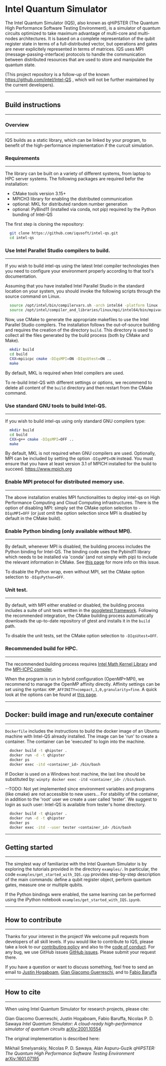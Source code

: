 # Intel Quantum Simulator

The Intel Quantum Simulator (IQS), also known as qHiPSTER (The Quantum High Performance Software Testing Environment),
is a simulator of quantum circuits optimized to take maximum advantage of multi-core and multi-nodes architectures.
It is based on a complete representation of the qubit register state in terms of a full-distributed vector, but
operations and gates are never explicitely represented in terms of matrices.
IQS uses MPI (message-passing-interface) protocols to handle the communication between distributed
resources that are used to store and manipulate the quantum state.

(This project repository is a follow-up of the known https://github.com/intel/Intel-QS , which will not be
further maintained by the current developers). 


----
## Build instructions
----

### Overview
----

IQS builds as a static library, which can be linked by your program, to benefit of the high-performance
implementation if the curcuit simulation.

### Requirements
----

The library can be built on a variety of different systems, from laptop to HPC server systems. The following packages are required
befor the installation:

*  CMake tools version 3.15+
*  MPICH3 library for enabling the distributed communication
*  optional: MKL for distributed random number generation
*  optional: PyBind11 (installed via conda, not pip) required by the Python bunding of Intel-QS

The first step is cloning the repository:
```bash
  git clone https://github.com/iqusoft/intel-qs.git
  cd intel-qs
```

### Use Intel Parallel Studio compilers to build.
----

If you wish to build intel-qs using the latest Intel compiler technologies then
you need to configure your environment properly according to that tool's documentation.

Assuming that you have installed Intel Parallel Studio in the standard location on your
system,  you should invoke the following scripts through the source command on Linux.

```bash
  source /opt/intel/bin/compilervars.sh -arch intel64 -platform linux
  source /opt/intel/compiler_and_libraries/linux/mpi/intel64/bin/mpivars.sh
```

Now, use CMake to generate the appropriate makefiles to use the Intel Parallel Studio compilers.
The installation follows the out-of-source building and requires the creation of the directory `build`.
This directory is used to collect all the files generated by the build process (both by CMake and Make).
```bash
  mkdir build
  cd build
  CXX=mpiicpc cmake -DIqsMPI=ON -DIqsUtest=ON ..
  make
```
By default, MKL is required when Intel compilers are used.

To re-build Intel-QS with different settings or options, we recommend to delete all content of the
`build` directory and then restart from the CMake command.


### Use standard GNU tools to build Intel-QS.
----

If you wish to build intel-qs using only standard GNU compilers type:
 
```bash
  mkdir build
  cd build
  CXX=g++ cmake -DIqsMPI=OFF ..
  make
```
By default, MKL is not required when GNU compilers are used.
Optionally, MPI can be included by setting the option `-DIqsMPI=ON` instead. You must ensure
that you have at least version 3.1 of MPICH installed for the build to succeed.
https://www.mpich.org



### Enable MPI protocol for distributed memory use.
----

The above installation enables MPI functionalities to deploy intel-qs on High Performance
Computing and Cloud Computing infrastructures. There is the option of disabling MPI:
simply set the CMake option selection to `-DIqsMPI=OFF`
(or just omit the option selection since MPI is disabled by default in the CMake build).


### Enable Python binding (only available without MPI).
----

By default, whenever MPI is disabled, the building process includes the Python binding for
Intel-QS. The binding code uses the Pybind11 library which needs to be installed via 'conda'
(and not simply with pip) to include the relevant information in CMake.
See [this page](https://github.com/pybind/pybind11/issues/1628) for more info on this issue.

To disable the Python wrap, even without MPI, set the CMake option selection to
`-DIqsPython=OFF`.


### Unit test.
----

By default, with MPI either enabled or disabled, the building process includes a suite
of unit tests written in the [googletest framework](https://github.com/google/googletest).
Following the recommended integration, the CMake building process automatically downloads
the up-to-date repository of gtest and installs it in the `build` path.

To disable the unit tests, set the CMake option selection to
`-DIqsUtest=OFF`.


### Recommended build for HPC.
----

The recommended building process requires
[Intel Math Kernel Library](https://software.intel.com/en-us/mkl)
and the [MPI-ICPC compiler](https://software.intel.com/en-us/node/528770).

When the program is run in hybrid configuration (OpenMP+MPI), we recommend to manage
the OpenMP affinity directly. Affinity settings can be set using the syntax:
`KMP_AFFINITY=compact,1,0,granularity=fine`.
A quick look at the options can be found at
[this page](https://www.nas.nasa.gov/hecc/support/kb/using-intel-openmp-thread-affinity-for-pinning_285.html).


----
## Docker: build image and run/execute container
----

`Dockerfile` includes the instructions to build the docker image of an Ubuntu machine
with Intel-QS already installed. The image can be 'run' to create a container.
The container can be 'executed' to login into the machine.

```bash
  docker build -t qhipster .
  docker run -d -t qhipster
  docker ps
  docker exec -itd <container_id> /bin/bash
```

If Docker is used on a Windows host machine, the last line should be substituted by:
`winpty docker exec -itd <container_id> //bin/bash`.

--TODO: Not yet implemented since environment variables and programs (like cmake) are
not accessible to new users...
For stability of the container, in addition to the 'root' user we create a user called
'tester'. We suggest to login as such user: Intel-QS is available from tester's home directory.

```bash
  docker build -t qhipster .
  docker run -d -t qhipster
  docker ps
  docker exec -itd --user tester <container_id> /bin/bash
```

----
## Getting started
----

The simplest way of familiarize with the Intel Quantum Simulator is by exploring the tutorials
provided in the directory `examples/`.
In particular, the code `examples/get_started_with_IQS.cpp` provides step-by-step
description of the main commands:
define a qubit register object, perform quantum gates, measure one or multiple qubits.

If the Python bindings were enabled, the same learning can be performed using the iPython
notebook `examples/get_started_with_IQS.ipynb`.

----
## How to contribute
----

Thanks for your interest in the project! We welcome pull requests from developers of all skill levels. If you would like
to contribute to IQS, please take a look to our [contributing policy](https://github.com/iqusoft/intel-qs/CONTRIBUTING.md) and also to the 
[code of conduct](https://github.com/iqusoft/intel-qs/CODE_OF_CONDUCT.md). 
For any bug, we use GitHub issues [GitHub issues](https://github.com/iqusoft/intel-qs/issues). Please submit your request there.

If you have a question or want to discuss something, feel free to send an email to
[Justin Hogaboam](justin.w.hogaboam@intel.com),
[Gian Giacomo Guerreschi](gian.giacomo.guerreschi@intel.com), and to
[Fabio Baruffa](fabio.baruffa@intel.com)

----
## How to cite
----

When using Intel Quantum Simulator for research projects, please cite:

   Gian Giacomo Guerreschi, Justin Hogaboam, Fabio Baruffa, Nicolas P. D. Sawaya
   *Intel Quantum Simulator: A cloud-ready high-performance simulator of quantum circuits*
   [arXiv:2001.10554](https://arxiv.org/abs/2001.10554)

The original implementation is described here: 

   Mikhail Smelyanskiy, Nicolas P. D. Sawaya, Alán Aspuru-Guzik
   *qHiPSTER: The Quantum High Performance Software Testing Environment*
   [arXiv:1601.07195](https://arxiv.org/abs/1601.07195)
